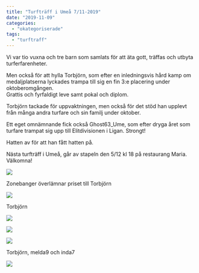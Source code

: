 ```yaml
---
title: "Turfträff i Umeå 7/11-2019"
date: "2019-11-09"
categories: 
  - "okategoriserade"
tags: 
  - "turftraff"
---
```


Vi var tio vuxna och tre barn som samlats för att äta gott, träffas och utbyta turferfarenheter.

Men också för att hylla Torbjörn, som efter en inledningsvis hård kamp om medaljplatserna lyckades trampa till sig en fin 3:e placering under oktoberomgången.   
Grattis och fyrfaldigt leve samt pokal och diplom. 

Torbjörn tackade för uppvaktningen, men också för det stöd han upplevt från många andra turfare och sin familj under oktober.

Ett eget omnämnande fick också Ghost63\_Ume, som efter dryga året som turfare trampat sig upp till Elitdivisionen i Ligan. Strongt! 

Hatten av för att han fått hatten på.

Nästa turfträff i Umeå, går av stapeln den 5/12 kl 18 på restaurang Maria. Välkomna!

![](https://turfvasterbotten.files.wordpress.com/2019/11/prisutdelning.jpg?w=1024)

Zonebanger överlämnar priset till Torbjörn

![](https://turfvasterbotten.files.wordpress.com/2019/11/torbjc3b6rn-med-pokal-1.jpg?w=622)

Torbjörn

![](https://turfvasterbotten.files.wordpress.com/2019/11/image2.jpg?w=768)

![](https://turfvasterbotten.files.wordpress.com/2019/11/image3.jpg?w=1024)

![](https://turfvasterbotten.files.wordpress.com/2019/11/turftrc3a4ff2.jpg?w=622)

Torbjörn, melda9 och inda7

![](https://turfvasterbotten.files.wordpress.com/2019/11/turftrc3a4ff.jpg?w=1024)
